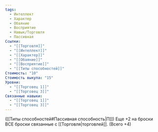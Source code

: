 ```yaml
---
tags:
  - Интеллект
  - Характер
  - Обаяние
  - Восприятие
  - Навык/Торговля
  - Пассивная
Ссылки:
  - "[[Торговля]]"
  - "[[Интеллект]]"
  - "[[Характер]]"
  - "[[Обаяние]]"
  - "[[Восприятие]]"
  - "[[Типы способностей]]"
Стоимость: "10"
Стоимость выкупа: "15"
Уровни:
  - "[[Торговец 1]]"
  - "[[Торговец 3]]"
Связанные навыки:
  - "[[Торговец 1]]"
  - "[[Торговец 3]]"
---
```

([[Типы способностей#Пассивная способность|П]]) Еще +2 на броски ВСЕ броски связанные с [[Торговля|торговлей]]. (Всего +4)